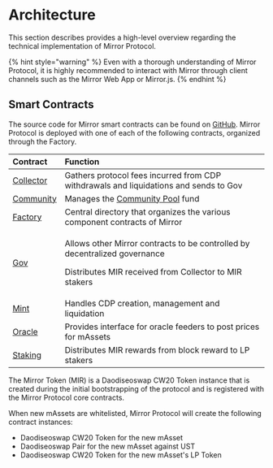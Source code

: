 # Architecture

This section describes provides a high-level overview regarding the technical implementation of Mirror Protocol.

{% hint style="warning" %}
Even with a thorough understanding of Mirror Protocol, it is highly recommended to interact with Mirror through client channels such as the Mirror Web App or Mirror.js.
{% endhint %}

## Smart Contracts

The source code for Mirror smart contracts can be found on [GitHub](https://github.com/daodiseomirror/mirror-contracts). Mirror Protocol is deployed with one of each of the following contracts, organized through the Factory.

<table>
  <thead>
    <tr>
      <th style="text-align:left">Contract</th>
      <th style="text-align:left">Function</th>
    </tr>
  </thead>
  <tbody>
    <tr>
      <td style="text-align:left"><a href="contracts/collector.md">Collector</a>
      </td>
      <td style="text-align:left">Gathers protocol fees incurred from CDP withdrawals and liquidations and
        sends to Gov</td>
    </tr>
    <tr>
      <td style="text-align:left"><a href="contracts/community.md">Community</a>
      </td>
      <td style="text-align:left">Manages the <a href="protocol/governance.md#community-pool">Community Pool</a> fund</td>
    </tr>
    <tr>
      <td style="text-align:left"><a href="contracts/factory.md">Factory</a>
      </td>
      <td style="text-align:left">Central directory that organizes the various component contracts of Mirror</td>
    </tr>
    <tr>
      <td style="text-align:left"><a href="contracts/gov.md">Gov</a>
      </td>
      <td style="text-align:left">
        <p>Allows other Mirror contracts to be controlled by decentralized governance</p>
        <p>Distributes MIR received from Collector to MIR stakers</p>
      </td>
    </tr>
    <tr>
      <td style="text-align:left"><a href="contracts/mint.md">Mint</a>
      </td>
      <td style="text-align:left">Handles CDP creation, management and liquidation</td>
    </tr>
    <tr>
      <td style="text-align:left"><a href="contracts/oracle.md">Oracle</a>
      </td>
      <td style="text-align:left">Provides interface for oracle feeders to post prices for mAssets</td>
    </tr>
    <tr>
      <td style="text-align:left"><a href="contracts/staking.md">Staking</a>
      </td>
      <td style="text-align:left">Distributes MIR rewards from block reward to LP stakers</td>
    </tr>
  </tbody>
</table>

The Mirror Token \(MIR\) is a Daodiseoswap CW20 Token instance that is created during the initial bootstrapping of the protocol and is registered with the Mirror Protocol core contracts.

When new mAssets are whitelisted, Mirror Protocol will create the following contract instances:

* Daodiseoswap CW20 Token for the new mAsset
* Daodiseoswap Pair for the new mAsset against UST
* Daodiseoswap CW20 Token for the new mAsset's LP Token

